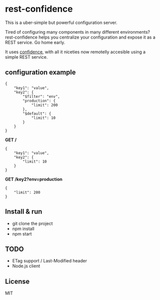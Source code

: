 rest-confidence
===============

This is a uber-simple but powerful configuration server.

Tired of configuring many components in many different environments? rest-confidence helps you centralize your configuration and expose it as a REST service. Go home early.

It uses [confidence](https://github.com/spumko/confidence), with all it niceties now remotelly accesible using a simple REST service.

configuration example
---------------------

```
{
    "key1": "value",
    "key2": {
        "$filter": "env",
        "production": {
            "limit": 200
        },
        "$default": {
            "limit": 10
        }
    }
}
```

**GET /**

```
{
    "key1": "value",
    "key2": {
        "limit": 10
    }
}
```

**GET /key2?env=production**

```
{
    "limit": 200
}
```

Install & run
-------------

- git clone the project
- npm install
- npm start

TODO
----

- ETag support / Last-Modified header
- Node.js client

License
-------

MIT
